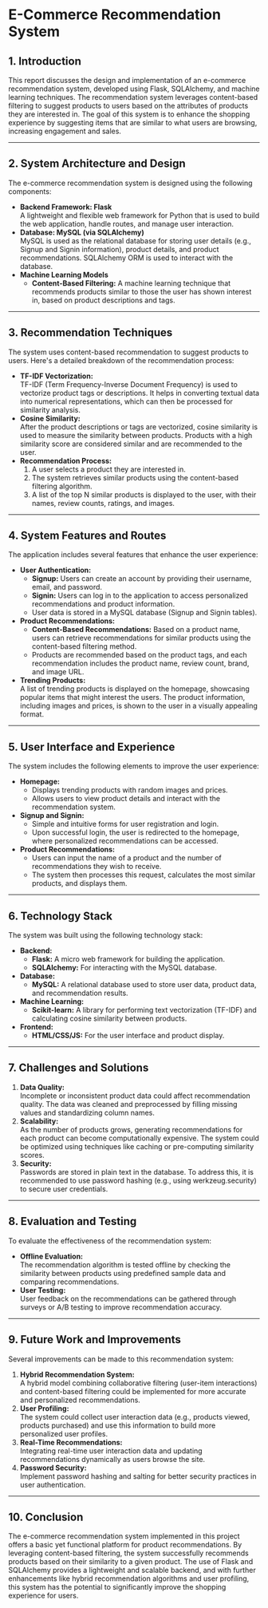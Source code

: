 # E-Commerce Recommendation System

## 1. Introduction
This report discusses the design and implementation of an e-commerce recommendation system, developed using Flask, SQLAlchemy, and machine learning techniques. The recommendation system leverages content-based filtering to suggest products to users based on the attributes of products they are interested in. The goal of this system is to enhance the shopping experience by suggesting items that are similar to what users are browsing, increasing engagement and sales.

---

## 2. System Architecture and Design
The e-commerce recommendation system is designed using the following components:
* **Backend Framework: Flask**  
  A lightweight and flexible web framework for Python that is used to build the web application, handle routes, and manage user interaction.
* **Database: MySQL (via SQLAlchemy)**  
  MySQL is used as the relational database for storing user details (e.g., Signup and Signin information), product details, and product recommendations. SQLAlchemy ORM is used to interact with the database.
* **Machine Learning Models**  
  * **Content-Based Filtering:** A machine learning technique that recommends products similar to those the user has shown interest in, based on product descriptions and tags.

---

## 3. Recommendation Techniques
The system uses content-based recommendation to suggest products to users. Here's a detailed breakdown of the recommendation process:
* **TF-IDF Vectorization:**  
  TF-IDF (Term Frequency-Inverse Document Frequency) is used to vectorize product tags or descriptions. It helps in converting textual data into numerical representations, which can then be processed for similarity analysis.
* **Cosine Similarity:**  
  After the product descriptions or tags are vectorized, cosine similarity is used to measure the similarity between products. Products with a high similarity score are considered similar and are recommended to the user.
* **Recommendation Process:**  
  1. A user selects a product they are interested in.  
  2. The system retrieves similar products using the content-based filtering algorithm.  
  3. A list of the top N similar products is displayed to the user, with their names, review counts, ratings, and images.

---

## 4. System Features and Routes
The application includes several features that enhance the user experience:
* **User Authentication:**  
  * **Signup:** Users can create an account by providing their username, email, and password.  
  * **Signin:** Users can log in to the application to access personalized recommendations and product information.  
  * User data is stored in a MySQL database (Signup and Signin tables).
* **Product Recommendations:**  
  * **Content-Based Recommendations:** Based on a product name, users can retrieve recommendations for similar products using the content-based filtering method.  
  * Products are recommended based on the product tags, and each recommendation includes the product name, review count, brand, and image URL.
* **Trending Products:**  
  A list of trending products is displayed on the homepage, showcasing popular items that might interest the users. The product information, including images and prices, is shown to the user in a visually appealing format.

---

## 5. User Interface and Experience
The system includes the following elements to improve the user experience:
* **Homepage:**  
  * Displays trending products with random images and prices.  
  * Allows users to view product details and interact with the recommendation system.
* **Signup and Signin:**  
  * Simple and intuitive forms for user registration and login.  
  * Upon successful login, the user is redirected to the homepage, where personalized recommendations can be accessed.
* **Product Recommendations:**  
  * Users can input the name of a product and the number of recommendations they wish to receive.  
  * The system then processes this request, calculates the most similar products, and displays them.

---

## 6. Technology Stack
The system was built using the following technology stack:
* **Backend:**  
  * **Flask:** A micro web framework for building the application.  
  * **SQLAlchemy:** For interacting with the MySQL database.
* **Database:**  
  * **MySQL:** A relational database used to store user data, product data, and recommendation results.
* **Machine Learning:**  
  * **Scikit-learn:** A library for performing text vectorization (TF-IDF) and calculating cosine similarity between products.
* **Frontend:**  
  * **HTML/CSS/JS:** For the user interface and product display.

---

## 7. Challenges and Solutions
1. **Data Quality:**  
   Incomplete or inconsistent product data could affect recommendation quality. The data was cleaned and preprocessed by filling missing values and standardizing column names.
2. **Scalability:**  
   As the number of products grows, generating recommendations for each product can become computationally expensive. The system could be optimized using techniques like caching or pre-computing similarity scores.
3. **Security:**  
   Passwords are stored in plain text in the database. To address this, it is recommended to use password hashing (e.g., using werkzeug.security) to secure user credentials.

---

## 8. Evaluation and Testing
To evaluate the effectiveness of the recommendation system:
* **Offline Evaluation:**  
  The recommendation algorithm is tested offline by checking the similarity between products using predefined sample data and comparing recommendations.
* **User Testing:**  
  User feedback on the recommendations can be gathered through surveys or A/B testing to improve recommendation accuracy.

---

## 9. Future Work and Improvements
Several improvements can be made to this recommendation system:
1. **Hybrid Recommendation System:**  
   A hybrid model combining collaborative filtering (user-item interactions) and content-based filtering could be implemented for more accurate and personalized recommendations.
2. **User Profiling:**  
   The system could collect user interaction data (e.g., products viewed, products purchased) and use this information to build more personalized user profiles.
3. **Real-Time Recommendations:**  
   Integrating real-time user interaction data and updating recommendations dynamically as users browse the site.
4. **Password Security:**  
   Implement password hashing and salting for better security practices in user authentication.

---

## 10. Conclusion
The e-commerce recommendation system implemented in this project offers a basic yet functional platform for product recommendations. By leveraging content-based filtering, the system successfully recommends products based on their similarity to a given product. The use of Flask and SQLAlchemy provides a lightweight and scalable backend, and with further enhancements like hybrid recommendation algorithms and user profiling, this system has the potential to significantly improve the shopping experience for users.

